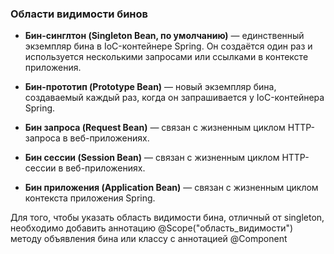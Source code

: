 ### Области видимости бинов  
* **Бин-синглтон (Singleton Bean, по умолчанию)** — единственный экземпляр бина в IoC-контейнере Spring. Он создаётся один раз и используется несколькими запросами или ссылками в контексте приложения.

* **Бин-прототип (Prototype Bean)** — новый экземпляр бина, создаваемый каждый раз, когда он запрашивается у IoC-контейнера Spring.

* **Бин запроса (Request Bean)** — связан с жизненным циклом HTTP-запроса в веб-приложениях.

* **Бин сессии (Session Bean)** — связан с жизненным циклом HTTP-сессии в веб-приложениях.

* **Бин приложения (Application Bean)** — связан с жизненным циклом контекста приложения Spring.

Для того, чтобы указать область видимости бина, отличный от singleton, необходимо добавить аннотацию @Scope("область_видимости") методу объявления бина или классу с аннотацией @Component